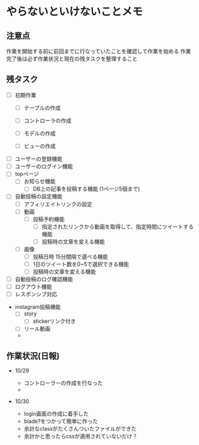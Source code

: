 # やらないといけないことメモ

## 注意点
作業を開始する前に前回までに行なっていたことを確認して作業を始める
作業完了後は必ず作業状況と現在の残タスクを整理すること


## 残タスク
- [ ] 初期作業
  - [ ] テーブルの作成
  - [ ] コントローラの作成
  - [ ] モデルの作成
  - [ ] ビューの作成


- [ ] ユーザーの登録機能
- [ ] ユーザーのログイン機能
- [ ] topページ
  - [ ] お知らせ機能
    - [ ] DB上の記事を投稿する機能 (1ページ5個まで)
- [ ] 自動投稿の設定機能
  - [ ] アフィリエイトリンクの設定
  - [ ] 動画
    - [ ] 投稿予約機能
      - [ ] 指定されたリンクから動画を取得して、指定時間にツイートする機能
      - [ ] 投稿時の文章を変える機能
  - [ ] 画像
    - [ ] 投稿日時 15分間隔で選べる機能
    - [ ] 1日のツイート数を0~5で選択できる機能
    - [ ] 投稿時の文章を変える機能
- [ ] 自動投稿のログ確認機能
- [ ] ログアウト機能
- [ ] レスポンシブ対応

- instagram投稿機能
  - [ ] story
    - [ ] stickerリンク付き
  - [ ] リール動画
  - 


## 作業状況(日報)
- 10/29
  - コントローラーの作成を行なった
  - 

- 10/30
  - login画面の作成に着手した
  - blade?をつかって簡単に作った
  - 余計なclassがたくさんついたファイルができた
  - 余計かと思ったらcssが適用されていないだけ？
